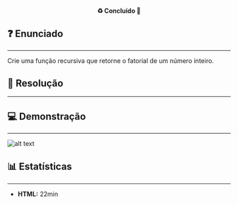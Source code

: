 <h4 align="center"> 
  ♻️ Concluído 🚀
</h4>

## ❓ Enunciado
---

Crie uma função recursiva que retorne o fatorial de um número inteiro.

## 📝 Resolução
---

## 💻 Demonstração
---

![alt text](img/my-image.png)

## 📊 Estatísticas
---

-  **HTML:**  22min
